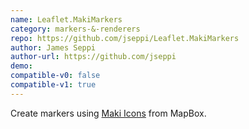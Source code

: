 ```yaml
---
name: Leaflet.MakiMarkers
category: markers-&-renderers
repo: https://github.com/jseppi/Leaflet.MakiMarkers
author: James Seppi
author-url: https://github.com/jseppi
demo: 
compatible-v0: false
compatible-v1: true
---
```


Create markers using <a href="https://www.mapbox.com/maki/">Maki Icons</a> from MapBox.
